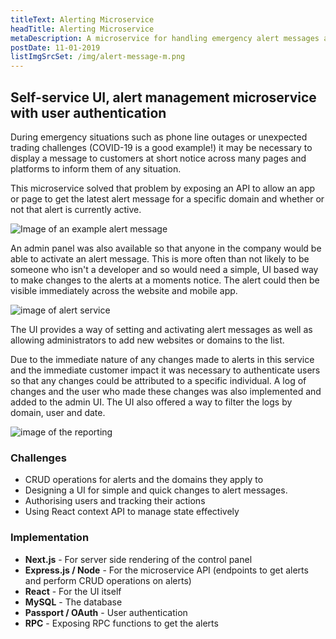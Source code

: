 ```yaml
---
titleText: Alerting Microservice
headTitle: Alerting Microservice
metaDescription: A microservice for handling emergency alert messages across a multitude of websites and platforms. UI for administrating the alerts. User validation to keep track of who is using the service and making changes. 
postDate: 11-01-2019
listImgSrcSet: /img/alert-message-m.png
---
```

<h2>Self-service UI, alert management microservice with user authentication</h2>
<p>During emergency situations such as phone line outages or unexpected trading challenges (COVID-19 is a good example!) it may be necessary to display a message to customers at short notice across many pages and platforms to inform them of any situation.</p>
<p>This microservice solved that problem by exposing an API to allow an app or page to get the latest alert message for a specific domain and whether or not that alert is currently active.</p>
<img srcSet='/img/alert-message-s.png 500w, /img/alert-message-m.png 800w, /img/alert-message-l.png 1200w' alt='Image of an example alert message' />
<p>An admin panel was also available so that anyone in the company would be able to activate an alert message. This is more often than not likely to be someone who isn't a developer and so would need a simple, UI based way to make changes to the alerts at a moments notice. The alert could then be visible immediately across the website and mobile app.</p>
<img srcSet='/img/harp-service-s.png 500w, /img/harp-service-m.png 800w, /img/harp-service-l.png 1200w' alt='image of alert service' />
<p>The UI provides a way of setting and activating alert messages as well as allowing administrators to add new websites or domains to the list.</p>
<p>Due to the immediate nature of any changes made to alerts in this service and the immediate customer impact it was necessary to authenticate users so that any changes could be attributed to a specific individual. A log of changes and the user who made these changes was also implemented and added to the admin UI. The UI also offered a way to filter the logs by domain, user and date.</p>
<img srcSet='/img/harp-reports-s.png 500w, /img/harp-reports-m.png 800w, /img/harp-reports-l.png 1200w' alt='image of the reporting' />
<h3>Challenges</h3>
<ul>
  <li>CRUD operations for alerts and the domains they apply to</li>
  <li>Designing a UI for simple and quick changes to alert messages.</li>
  <li>Authorising users and tracking their actions</li>
  <li>Using React context API to manage state effectively</li>
</ul>
<h3>Implementation</h3>
<ul>
  <li><b>Next.js</b> - For server side rendering of the control panel</li>
  <li><b>Express.js / Node</b> - For the microservice API (endpoints to get alerts and perform CRUD operations on alerts)</li>
  <li><b>React</b> - For the UI itself</li>
  <li><b>MySQL</b> - The database</li>
  <li><b>Passport / OAuth</b> - User authentication</li>
  <li><b>RPC</b> - Exposing RPC functions to get the alerts</li>
</ul>